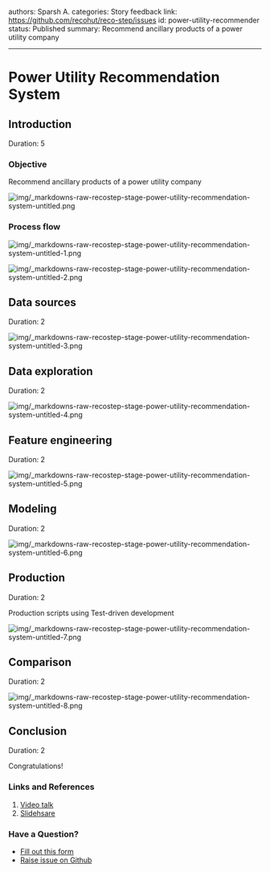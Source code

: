 authors: Sparsh A.
categories: Story
feedback link: https://github.com/recohut/reco-step/issues
id: power-utility-recommender
status: Published
summary: Recommend ancillary products of a power utility company

---

# Power Utility Recommendation System

<!-- ------------------------ -->

## Introduction

Duration: 5

### Objective

Recommend ancillary products of a power utility company

![img/_markdowns-raw-recostep-stage-power-utility-recommendation-system-untitled.png](img/_markdowns-raw-recostep-stage-power-utility-recommendation-system-untitled.png)

### Process flow

![img/_markdowns-raw-recostep-stage-power-utility-recommendation-system-untitled-1.png](img/_markdowns-raw-recostep-stage-power-utility-recommendation-system-untitled-1.png)

![img/_markdowns-raw-recostep-stage-power-utility-recommendation-system-untitled-2.png](img/_markdowns-raw-recostep-stage-power-utility-recommendation-system-untitled-2.png)

<!---------------------------->

## Data sources

Duration: 2

![img/_markdowns-raw-recostep-stage-power-utility-recommendation-system-untitled-3.png](img/_markdowns-raw-recostep-stage-power-utility-recommendation-system-untitled-3.png)

<!---------------------------->

## Data exploration

Duration: 2

![img/_markdowns-raw-recostep-stage-power-utility-recommendation-system-untitled-4.png](img/_markdowns-raw-recostep-stage-power-utility-recommendation-system-untitled-4.png)

<!---------------------------->

## Feature engineering

Duration: 2

![img/_markdowns-raw-recostep-stage-power-utility-recommendation-system-untitled-5.png](img/_markdowns-raw-recostep-stage-power-utility-recommendation-system-untitled-5.png)

<!---------------------------->

## Modeling

Duration: 2

![img/_markdowns-raw-recostep-stage-power-utility-recommendation-system-untitled-6.png](img/_markdowns-raw-recostep-stage-power-utility-recommendation-system-untitled-6.png)

<!---------------------------->

## Production

Duration: 2

Production scripts using Test-driven development

![img/_markdowns-raw-recostep-stage-power-utility-recommendation-system-untitled-7.png](img/_markdowns-raw-recostep-stage-power-utility-recommendation-system-untitled-7.png)

<!---------------------------->

## Comparison

Duration: 2

![img/_markdowns-raw-recostep-stage-power-utility-recommendation-system-untitled-8.png](img/_markdowns-raw-recostep-stage-power-utility-recommendation-system-untitled-8.png)

<!---------------------------->

## Conclusion

Duration: 2

Congratulations!

### Links and References

1. [Video talk](https://www.brighttalk.com/webcast/14895/322997/using-data-science-to-build-an-end-to-end-recommendation-system)
2. [Slidehsare](https://www.slideshare.net/Pivotal/using-data-science-to-build-an-endtoend-recommendation-system)

### Have a Question?

- [Fill out this form](https://form.jotform.com/211377288388469)
- [Raise issue on Github](https://github.com/recohut/reco-step/issues)